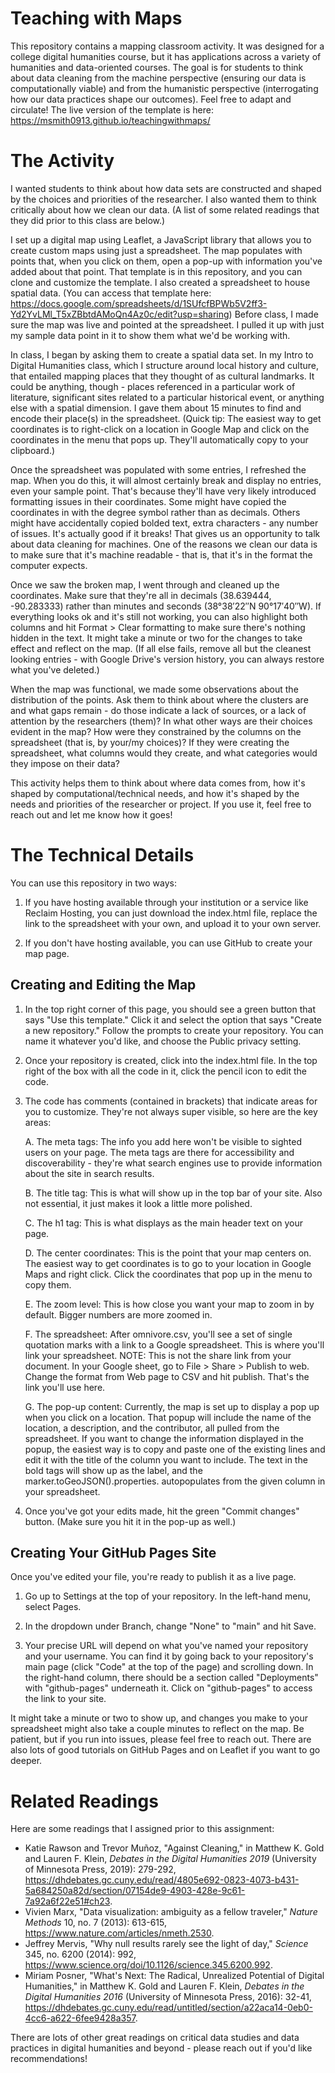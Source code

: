 # Teaching with Maps

This repository contains a mapping classroom activity. It was designed for a college digital humanities course, but it has applications across a variety of humanities and data-oriented courses. The goal is for students to think about data cleaning from the machine perspective (ensuring our data is computationally viable) and from the humanistic perspective (interrogating how our data practices shape our outcomes). Feel free to adapt and circulate! The live version of the template is here: https://msmith0913.github.io/teachingwithmaps/

# The Activity

I wanted students to think about how data sets are constructed and shaped by the choices and priorities of the researcher. I also wanted them to think critically about how we clean our data. (A list of some related readings that they did prior to this class are below.)

I set up a digital map using Leaflet, a JavaScript library that allows you to create custom maps using just a spreadsheet. The map populates with points that, when you click on them, open a pop-up with information you've added about that point. That template is in this repository, and you can clone and customize the template. I also created a spreadsheet to house spatial data. (You can access that template here: https://docs.google.com/spreadsheets/d/1SUfcfBPWb5V2ff3-Yd2YvLMl_T5xZBbtdAMoQn4Az0c/edit?usp=sharing) Before class, I made sure the map was live and pointed at the spreadsheet. I pulled it up with just my sample data point in it to show them what we'd be working with.

In class, I began by asking them to create a spatial data set. In my Intro to Digital Humanities class, which I structure around local history and culture, that entailed mapping places that they thought of as cultural landmarks. It could be anything, though - places referenced in a particular work of literature, significant sites related to a particular historical event, or anything else with a spatial dimension. I gave them about 15 minutes to find and encode their place(s) in the spreadsheet. (Quick tip: The easiest way to get coordinates is to right-click on a location in Google Map and click on the coordinates in the menu that pops up. They'll automatically copy to your clipboard.)

Once the spreadsheet was populated with some entries, I refreshed the map. When you do this, it will almost certainly break and display no entries, even your sample point. That's because they'll have very likely introduced formatting issues in their coordinates. Some might have copied the coordinates in with the degree symbol rather than as decimals. Others might have accidentally copied bolded text, extra characters - any number of issues. It's actually good if it breaks! That gives us an opportunity to talk about data cleaning for machines. One of the reasons we clean our data is to make sure that it's machine readable - that is, that it's in the format the computer expects. 

Once we saw the broken map, I went through and cleaned up the coordinates. Make sure that they're all in decimals (38.639444, -90.283333) rather than minutes and seconds (38°38′22″N 90°17′40″W). If everything looks ok and it's still not working, you can also highlight both columns and hit Format > Clear formatting to make sure there's nothing hidden in the text. It might take a minute or two for the changes to take effect and reflect on the map. (If all else fails, remove all but the cleanest looking entries - with Google Drive's version history, you can always restore what you've deleted.)

When the map was functional, we made some observations about the distribution of the points. Ask them to think about where the clusters are and what gaps remain - do those indicate a lack of sources, or a lack of attention by the researchers (them)? In what other ways are their choices evident in the map? How were they constrained by the columns on the spreadsheet (that is, by your/my choices)? If they were creating the spreadsheet, what columns would they create, and what categories would they impose on their data?

This activity helps them to think about where data comes from, how it's shaped by computational/technical needs, and how it's shaped by the needs and priorities of the researcher or project. If you use it, feel free to reach out and let me know how it goes!

# The Technical Details

You can use this repository in two ways:

1. If you have hosting available through your institution or a service like Reclaim Hosting, you can just download the index.html file, replace the link to the spreadsheet with your own, and upload it to your own server.

2. If you don't have hosting available, you can use GitHub to create your map page.

## Creating and Editing the Map

1. In the top right corner of this page, you should see a green button that says "Use this template." Click it and select the option that says "Create a new repository." Follow the prompts to create your repository. You can name it whatever you'd like, and choose the Public privacy setting.

2. Once your repository is created, click into the index.html file. In the top right of the box with all the code in it, click the pencil icon to edit the code.
   
3. The code has comments (contained in <!-- --> brackets) that indicate areas for you to customize. They're not always super visible, so here are the key areas:
   
   A. The meta tags: The info you add here won't be visible to sighted users on your page. The meta tags are there for accessibility and discoverability - they're what search engines use to provide information about the site in search results.
   
   B. The title tag: This is what will show up in the top bar of your site. Also not essential, it just makes it look a little more polished.
   
   C. The h1 tag: This is what displays as the main header text on your page.

   D. The center coordinates: This is the point that your map centers on. The easiest way to get coordinates is to go to your location in Google Maps and right click. Click the coordinates that pop up in the menu to copy them.
   
   E. The zoom level: This is how close you want your map to zoom in by default. Bigger numbers are more zoomed in.
   
   F. The spreadsheet: After omnivore.csv, you'll see a set of single quotation marks with a link to a Google spreadsheet. This is where you'll link your spreadsheet. NOTE: This is not the share link from your document. In your Google sheet, go to File > Share > Publish to web. Change the format from Web page to CSV and hit publish. That's the link you'll use here.
   
   G. The pop-up content: Currently, the map is set up to display a pop up when you click on a location. That popup will include the name of the location, a description, and the contributor, all pulled from the spreadsheet. If you want to change the information displayed in the popup, the easiest way is to copy and paste one of the existing lines and edit it with the title of the column you want to include. The text in the bold tags will show up as the label, and the marker.toGeoJSON().properties. autopopulates from the given column in your spreadsheet.

4. Once you've got your edits made, hit the green "Commit changes" button. (Make sure you hit it in the pop-up as well.)

## Creating Your GitHub Pages Site

Once you've edited your file, you're ready to publish it as a live page.

1. Go up to Settings at the top of your repository. In the left-hand menu, select Pages.
   
2. In the dropdown under Branch, change "None" to "main" and hit Save.

3. Your precise URL will depend on what you've named your repository and your username. You can find it by going back to your repository's main page (click "Code" at the top of the page) and scrolling down. In the right-hand column, there should be a section called "Deployments" with "github-pages" underneath it. Click on "github-pages" to access the link to your site.

It might take a minute or two to show up, and changes you make to your spreadsheet might also take a couple minutes to reflect on the map. Be patient, but if you run into issues, please feel free to reach out. There are also lots of good tutorials on GitHub Pages and on Leaflet if you want to go deeper. 

# Related Readings

Here are some readings that I assigned prior to this assignment:

- Katie Rawson and Trevor Muñoz, "Against Cleaning," in Matthew K. Gold and Lauren F. Klein, *Debates in the Digital Humanities 2019* (University of Minnesota Press, 2019): 279-292, https://dhdebates.gc.cuny.edu/read/4805e692-0823-4073-b431-5a684250a82d/section/07154de9-4903-428e-9c61-7a92a6f22e51#ch23.
- Vivien Marx, "Data visualization: ambiguity as a fellow traveler," *Nature Methods* 10, no. 7 (2013): 613-615, https://www.nature.com/articles/nmeth.2530.
- Jeffrey Mervis, "Why null results rarely see the light of day," *Science* 345, no. 6200 (2014): 992, https://www.science.org/doi/10.1126/science.345.6200.992.
- Miriam Posner, "What's Next: The Radical, Unrealized Potential of Digital Humanities," in Matthew K. Gold and Lauren F. Klein, *Debates in the Digital Humanities 2016* (University of Minnesota Press, 2016): 32-41, https://dhdebates.gc.cuny.edu/read/untitled/section/a22aca14-0eb0-4cc6-a622-6fee9428a357.

There are lots of other great readings on critical data studies and data practices in digital humanities and beyond - please reach out if you'd like recommendations!
